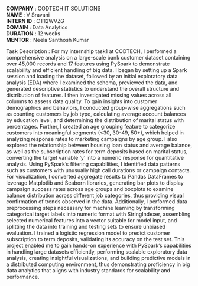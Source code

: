 **COMPANY** : CODTECH IT SOLUTIONS  
**NAME** : V Sravani  
**INTERN ID** : CT12WVZG  
**DOMAIN** : Data Analytics  
**DURATION** : 12 weeks  
**MENTOR** : Neela Santhosh Kumar  


Task Description : 
For my internship task1 at CODTECH, I performed a comprehensive analysis on a large-scale bank customer dataset containing over 45,000 records and 17 features using PySpark to demonstrate scalability and efficient handling of big data. I began by setting up a Spark session and loading the dataset, followed by an initial exploratory data analysis (EDA) where I examined the schema, previewed the data, and generated descriptive statistics to understand the overall structure and distribution of features. I then investigated missing values across all columns to assess data quality. To gain insights into customer demographics and behaviors, I conducted group-wise aggregations such as counting customers by job type, calculating average account balances by education level, and determining the distribution of marital status with percentages. Further, I created an age grouping feature to categorize customers into meaningful segments (<30, 30-49, 50+), which helped in analyzing response rates to marketing campaigns by age group. I also explored the relationship between housing loan status and average balance, as well as the subscription rates for term deposits based on marital status, converting the target variable ‘y’ into a numeric response for quantitative analysis. Using PySpark’s filtering capabilities, I identified data patterns such as customers with unusually high call durations or campaign contacts. For visualization, I converted aggregate results to Pandas DataFrames to leverage Matplotlib and Seaborn libraries, generating bar plots to display campaign success rates across age groups and boxplots to examine balance distribution across different job categories, thus providing visual confirmation of trends observed in the data. Additionally, I performed data preprocessing steps necessary for machine learning by transforming categorical target labels into numeric format with StringIndexer, assembling selected numerical features into a vector suitable for model input, and splitting the data into training and testing sets to ensure unbiased evaluation. I trained a logistic regression model to predict customer subscription to term deposits, validating its accuracy on the test set. This project enabled me to gain hands-on experience with PySpark’s capabilities in handling large datasets efficiently, performing scalable exploratory data analysis, creating insightful visualizations, and building predictive models in a distributed computing environment, thus demonstrating proficiency in big data analytics that aligns with industry standards for scalability and performance.
